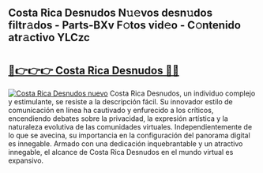 ## Costa Rica Desnudos N𝚞𝚎vos desn𝚞dos filtr𝚊dos - Parts-BXv F𝚘tos vid𝚎o - C𝚘ntenido atr𝚊ctivo YLCzc

# <h2><a href="http://mbcxji.tromn.icu/?c=Costa+Rica+Desnudos">🔗👉👉👉 Costa Rica Desnudos 🔗🔗</a></h2>

[![Costa Rica Desnudos nuevo](https://i.imgur.com/pEAQMta.gif)](http://mbcxji.tromn.icu/?c=Costa+Rica+Desnudos)
Costa Rica Desnudos, un individuo complejo y estimulante, se resiste a la descripción fácil. Su innovador estilo de comunicación en línea ha cautivado y enfurecido a los críticos, encendiendo debates sobre la privacidad, la expresión artística y la naturaleza evolutiva de las comunidades virtuales. Independientemente de lo que se avecina, su importancia en la configuración del panorama digital es innegable. Armado con una dedicación inquebrantable y un atractivo innegable, el alcance de Costa Rica Desnudos en el mundo virtual es expansivo.
